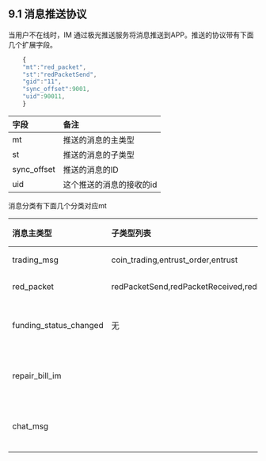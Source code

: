 ## 9.1 消息推送协议

当用户不在线时，IM 通过极光推送服务将消息推送到APP。推送的协议带有下面几个扩展字段。

```js
    {
    "mt":"red_packet",
    "st":"redPacketSend",
    "gid":"11",
    "sync_offset":9001,
    "uid":90011,
    }
```

| 字段 | 备注 |
| :--- | :--- |
| mt | 推送的消息的主类型 |
| st | 推送的消息的子类型 |
| sync\_offset | 推送的消息的ID |
| uid | 这个推送的消息的接收的id |

消息分类有下面几个分类对应mt

| 消息主类型 | 子类型列表 | 备注 |
| :--- | :--- | :--- |
| trading\_msg |  coin\_trading,entrust\_order,entrust | 币币 |
| red\_packet |  redPacketSend,redPacketReceived,redPacketRefund | 红包 |
| funding\_status\_changed | 无 | 订单消息 |
| repair\_bill\_im |   | 工单消息 |
| chat\_msg |  | 聊天消息 |



